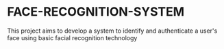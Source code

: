 # FACE-RECOGNITION-SYSTEM
This project aims to develop a system to identify and authenticate a user's face using basic facial recognition technology
